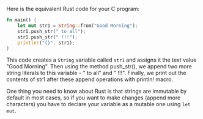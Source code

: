Here is the equivalent Rust code for your C program:

```rust
fn main() {
    let mut str1 = String::from("Good Morning");
    str1.push_str(" to all");
    str1.push_str(" !!!");
    println!("{}", str1);
}
```
This code creates a `String` variable called `str1` and assigns it the text value "Good Morning". Then using the method push_str(), we append two more string literals to this variable - " to all" and " !!!". Finally, we print out the contents of str1 after these append operations with println! macro.

One thing you need to know about Rust is that strings are immutable by default in most cases, so if you want to make changes (append more characters) you have to declare your variable as a mutable one using `let mut`.
